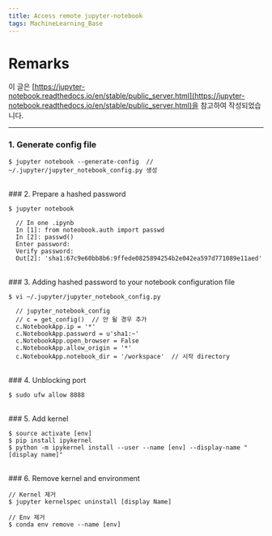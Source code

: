 ```yaml
---
title: Access remote jupyter-notebook
tags: MachineLearning_Base
---
```


# Remarks
이 글은 [https://jupyter-notebook.readthedocs.io/en/stable/public_server.html](https://jupyter-notebook.readthedocs.io/en/stable/public_server.html)을 참고하여 작성되었습니다.

<!--more-->

---

### 1. Generate config file

    $ jupyter notebook --generate-config  // ~/.jupyter/jupyter_notebook_config.py 생성

<br>
### 2. Prepare a hashed password

    $ jupyter notebook

      // In one .ipynb
      In [1]: from noteobook.auth import passwd
      In [2]: passwd()
      Enter password:
      Verify password:
      Out[2]: 'sha1:67c9e60bb8b6:9ffede0825894254b2e042ea597d771089e11aed'

<br>
### 3. Adding hashed password to your notebook configuration file

    $ vi ~/.jupyter/jupyter_notebook_config.py

      // jupyter_notebook_config
      // c = get_config()  // 안 될 경우 추가
      c.NotebookApp.ip = '*'
      c.NotebookApp.password = u'sha1:~'
      c.NotebookApp.open_browser = False
      c.NotebookApp.allow_origin = '*'
      c.NotebookApp.notebook_dir = '/workspace'  // 시작 directory

<br>
### 4. Unblocking port

    $ sudo ufw allow 8888

<br>
### 5. Add kernel

    $ source activate [env]
    $ pip install ipykernel
    $ python -m ipykernel install --user --name [env] --display-name "[display name]"

<br>
### 6. Remove kernel and environment

    // Kernel 제거
    $ jupyter kernelspec uninstall [display Name]

    // Env 제거
    $ conda env remove --name [env]

